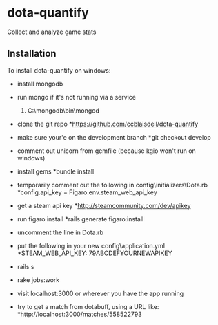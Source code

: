 # dota-quantify

Collect and analyze game stats

## Installation 

To install dota-quantify on windows:

- install mongodb

- run mongo if it's not running via a service
	1. C:\mongodb\bin\mongod

- clone the git repo
	*https://github.com/ccblaisdell/dota-quantify

- make sure your'e on the development branch
	*git checkout develop

- comment out unicorn from gemfile (because kgio won't run on windows)

- install gems
	*bundle install

- temporarily comment out the following in config\initializers\Dota.rb
	*config.api_key = Figaro.env.steam_web_api_key

- get a steam api key
	*http://steamcommunity.com/dev/apikey

- run figaro install
	*rails generate figaro:install

- uncomment the line in Dota.rb

- put the following in your new config\application.yml
	*STEAM_WEB_API_KEY: 79ABCDEFYOURNEWAPIKEY

- rails s

- rake jobs:work

- visit localhost:3000 or wherever you have the app running

- try to get a match from dotabuff, using a URL like:
	*http://localhost:3000/matches/558522793
